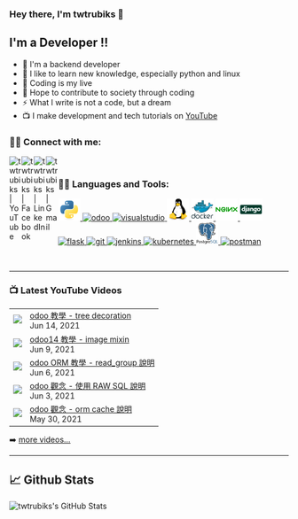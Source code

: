 ### Hey there, I'm twtrubiks 👋

## I'm a Developer !!

- 🔭 I'm a backend developer
- 🌱 I like to learn new knowledge, especially python and linux
- 👯 Coding is my live
- 🥅 Hope to contribute to society through coding
- ⚡  What I write is not a code, but a dream
- 📺 I make development and tech tutorials on [YouTube](https://www.youtube.com/user/blue524326)

### 🙋‍♂️ Connect with me:

[<img align="left" alt="twtrubiks | YouTube" width="22px" src="https://cdn.jsdelivr.net/npm/simple-icons@v3/icons/youtube.svg" />][youtube]
[<img align="left" alt="twtrubiks | Facebook" width="22px" src="https://cdn.jsdelivr.net/npm/simple-icons@v3/icons/facebook.svg" />][facebook]
[<img align="left" alt="twtrubiks | LinkedIn" width="22px" src="https://cdn.jsdelivr.net/npm/simple-icons@v3/icons/linkedin.svg" />][linkedin]
[<img align="left" alt="twtrubiks | Gmail" width="22px" src="https://cdn.jsdelivr.net/npm/simple-icons@v3/icons/gmail.svg" />][gmail]

<br />

### 👨‍💻 Languages and Tools:

<p align="left"> <a href="https://www.python.org" target="_blank"> <img src="https://raw.githubusercontent.com/devicons/devicon/master/icons/python/python-original.svg" alt="python" width="40" height="40"/> <a href="https://www.odoo.com/" target="_blank"> <img src="https://upload.wikimedia.org/wikipedia/commons/thumb/5/50/Odoo_logo.svg/320px-Odoo_logo.svg.png" alt="odoo" width="65" height="40"/> </a> <a href="https://code.visualstudio.com/" target="_blank"> <img src="https://upload.wikimedia.org/wikipedia/commons/thumb/9/9a/Visual_Studio_Code_1.35_icon.svg/240px-Visual_Studio_Code_1.35_icon.svg.png" alt="visualstudio" width="40" height="40"/> </a> <a href="https://www.linux.org/" target="_blank"> <img src="https://raw.githubusercontent.com/devicons/devicon/master/icons/linux/linux-original.svg" alt="linux" width="40" height="40"/> <a href="https://www.docker.com/" target="_blank"> <img src="https://raw.githubusercontent.com/devicons/devicon/master/icons/docker/docker-original-wordmark.svg" alt="docker" width="40" height="40"/> </a> </a> <a href="https://www.nginx.com" target="_blank"> <img src="https://raw.githubusercontent.com/devicons/devicon/master/icons/nginx/nginx-original.svg" alt="nginx" width="40" height="40"/> </a> </a> <a href="https://www.djangoproject.com/" target="_blank"> <img src="https://raw.githubusercontent.com/devicons/devicon/master/icons/django/django-original.svg" alt="django" width="40" height="40"/> </a> <a href="https://flask.palletsprojects.com/" target="_blank"> <img src="https://www.vectorlogo.zone/logos/pocoo_flask/pocoo_flask-icon.svg" alt="flask" width="40" height="40"/> </a> <a href="https://git-scm.com/" target="_blank"> <img src="https://www.vectorlogo.zone/logos/git-scm/git-scm-icon.svg" alt="git" width="40" height="40"/> </a> <a href="https://www.jenkins.io" target="_blank"> <img src="https://www.vectorlogo.zone/logos/jenkins/jenkins-icon.svg" alt="jenkins" width="40" height="40"/> </a> <a href="https://kubernetes.io" target="_blank"> <img src="https://www.vectorlogo.zone/logos/kubernetes/kubernetes-icon.svg" alt="kubernetes" width="40" height="40"/> </a> <a href="https://www.postgresql.org" target="_blank"> <img src="https://raw.githubusercontent.com/devicons/devicon/master/icons/postgresql/postgresql-original-wordmark.svg" alt="postgresql" width="40" height="40"/> </a> <a href="https://postman.com" target="_blank"> <img src="https://www.vectorlogo.zone/logos/getpostman/getpostman-icon.svg" alt="postman" width="40" height="40"/> </a> </p>

<br />

---

### 📺 Latest YouTube Videos

<table>
    <tbody>
<!-- YOUTUBE:START --><tr><td><a href="https://www.youtube.com/watch?v=tJdw6IEb8UQ"><img width="140px" src="https://i.ytimg.com/vi/tJdw6IEb8UQ/mqdefault.jpg"></a></td>
<td><a href="https://www.youtube.com/watch?v=tJdw6IEb8UQ">odoo 教學 - tree decoration</a><br/>Jun 14, 2021</td></tr>
<tr><td><a href="https://www.youtube.com/watch?v=2EJNTLldHOA"><img width="140px" src="https://i.ytimg.com/vi/2EJNTLldHOA/mqdefault.jpg"></a></td>
<td><a href="https://www.youtube.com/watch?v=2EJNTLldHOA">odoo14 教學 - image mixin</a><br/>Jun 9, 2021</td></tr>
<tr><td><a href="https://www.youtube.com/watch?v=ALq6CcADygs"><img width="140px" src="https://i.ytimg.com/vi/ALq6CcADygs/mqdefault.jpg"></a></td>
<td><a href="https://www.youtube.com/watch?v=ALq6CcADygs">odoo ORM 教學 - read_group 說明</a><br/>Jun 6, 2021</td></tr>
<tr><td><a href="https://www.youtube.com/watch?v=hfOLmoIfO9E"><img width="140px" src="https://i.ytimg.com/vi/hfOLmoIfO9E/mqdefault.jpg"></a></td>
<td><a href="https://www.youtube.com/watch?v=hfOLmoIfO9E">odoo 觀念 - 使用 RAW SQL 說明</a><br/>Jun 3, 2021</td></tr>
<tr><td><a href="https://www.youtube.com/watch?v=AXi7c4EQuYE"><img width="140px" src="https://i.ytimg.com/vi/AXi7c4EQuYE/mqdefault.jpg"></a></td>
<td><a href="https://www.youtube.com/watch?v=AXi7c4EQuYE">odoo 觀念 - orm cache 說明</a><br/>May 30, 2021</td></tr>
<!-- YOUTUBE:END -->
    </tbody>
</table>

➡️ [more videos...](https://www.youtube.com/user/blue524326)

---

## 📈 Github Stats

<p align="left">
  <img align="left" alt="twtrubiks's GitHub Stats" src="https://github-readme-stats.vercel.app/api?username=twtrubiks&show_icons=true&hide_border=true" />
</p>

[youtube]: https://www.youtube.com/user/blue524326
[linkedin]: https://www.linkedin.com/in/twtrubiks-a09330145/
[facebook]: https://www.facebook.com/TWTRubiks
[gmail]: mailto:twtrubiks@gmail.com
